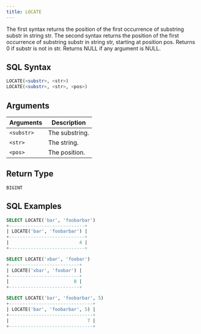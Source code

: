 ```yaml
---
title: LOCATE
---
```


The first syntax returns the position of the first occurrence of substring substr in string str.
The second syntax returns the position of the first occurrence of substring substr in string str, starting at position pos.
Returns 0 if substr is not in str. Returns NULL if any argument is NULL.

## SQL Syntax

```sql
LOCATE(<substr>, <str>)
LOCATE(<substr>, <str>, <pos>)
```

## Arguments

| Arguments  | Description    |
|------------|----------------|
| `<substr>` | The substring. |
| `<str>`    | The string.    |
| `<pos>`    | The position.  |

## Return Type

`BIGINT`

## SQL Examples

```sql
SELECT LOCATE('bar', 'foobarbar')
+----------------------------+
| LOCATE('bar', 'foobarbar') |
+----------------------------+
|                          4 |
+----------------------------+

SELECT LOCATE('xbar', 'foobar')
+--------------------------+
| LOCATE('xbar', 'foobar') |
+--------------------------+
|                        0 |
+--------------------------+

SELECT LOCATE('bar', 'foobarbar', 5)
+-------------------------------+
| LOCATE('bar', 'foobarbar', 5) |
+-------------------------------+
|                             7 |
+-------------------------------+
```
